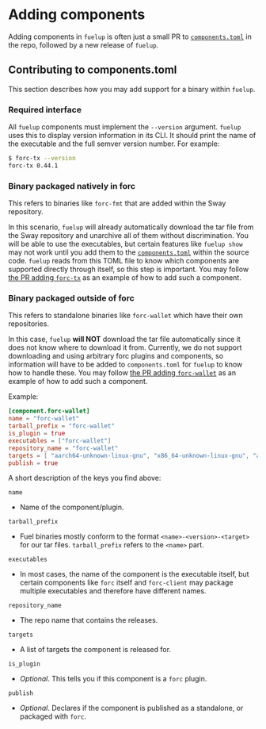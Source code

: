 # Adding components

Adding components in `fuelup` is often just a small PR to [`components.toml`] in the repo, followed by a
new release of `fuelup`.

## Contributing to components.toml

This section describes how you may add support for a binary within `fuelup`.

### Required interface

All `fuelup` components must implement the `--version` argument. `fuelup` uses this to display version information
in its CLI. It should print the name of the executable and the full semver version number. For example:

```sh
$ forc-tx --version
forc-tx 0.44.1
```

### Binary packaged natively in forc

This refers to binaries like `forc-fmt` that are added within the Sway repository.

In this scenario, `fuelup` will already automatically download the tar file from the Sway repository and
unarchive all of them without discrimination. You will be able to use the executables, but certain features
like `fuelup show` may not work until you add them to the [`components.toml`] within the source code. `fuelup`
reads from this TOML file to know which components are supported directly through itself, so this step is
important. You may follow [the PR adding `forc-tx`] as an example of how to add such a component.

### Binary packaged outside of forc

This refers to standalone binaries like `forc-wallet` which have their own repositories.

In this case, `fuelup` __will NOT__ download the tar file automatically since it does not know where to
download it from. Currently, we do not support downloading and using arbitrary forc plugins and components, so
information will have to be added to `components.toml` for `fuelup` to know how to handle these. You may follow
[the PR adding `forc-wallet`] as an example of how to add such a component.

Example:

```toml
[component.forc-wallet]
name = "forc-wallet"
tarball_prefix = "forc-wallet"
is_plugin = true
executables = ["forc-wallet"]
repository_name = "forc-wallet"
targets = [ "aarch64-unknown-linux-gnu", "x86_64-unknown-linux-gnu", "aarch64-apple-darwin", "x86_64-apple-darwin" ]
publish = true
```

A short description of the keys you find above:

`name`

- Name of the component/plugin.

`tarball_prefix`

- Fuel binaries mostly conform to the format `<name>-<version>-<target>` for our tar files. `tarball_prefix` refers to the `<name>` part.

`executables`

- In most cases, the name of the component is the executable itself,
but certain components like `forc` itself and `forc-client` may package multiple executables and therefore have different names.

`repository_name`

- The repo name that contains the releases.

`targets`

- A list of targets the component is released for.

`is_plugin`

- _Optional_. This tells you if this component is a `forc` plugin.

`publish`

- _Optional_. Declares if the component is published as a standalone, or packaged with `forc`.

[`components.toml`]:https://github.com/FuelLabs/fuelup/blob/master/components.toml
[the PR adding `forc-tx`]:https://github.com/FuelLabs/fuelup/pull/363
[the PR adding `forc-wallet`]:https://github.com/FuelLabs/fuelup/pull/195
